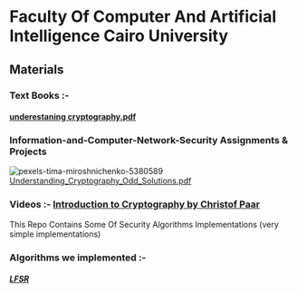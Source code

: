 # Faculty Of Computer And Artificial Intelligence Cairo University

## Materials
### Text Books :- 
#### [underestaning cryptography.pdf](https://github.com/mmsaeed509/Information-and-Computer-Network-Security/files/7532505/underestaning.cryptography.pdf) 


### Information-and-Computer-Network-Security Assignments & Projects 

![pexels-tima-miroshnichenko-5380589](https://user-images.githubusercontent.com/62524855/140998263-b1ebe31c-1f54-4f9d-9ee0-7da5afd00892.jpg)[Understanding_Cryptography_Odd_Solutions.pdf](https://github.com/mmsaeed509/Information-and-Computer-Network-Security/files/7532506/Understanding_Cryptography_Odd_Solutions.pdf)

### Videos :- [Introduction to Cryptography by Christof Paar](https://www.youtube.com/channel/UC1usFRN4LCMcfIV7UjHNuQg)

This Repo Contains Some Of Security Algorithms Implementations (very simple implementations)


### Algorithms we implemented :-
##### [LFSR](https://github.com/mmsaeed509/Information-and-Computer-Network-Security/tree/main/LFSR)


